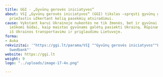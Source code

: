 ```yaml
---
title: GGI - „Gyvūnų gerovės iniciatyvos“
about: VšĮ „Gyvūnų gerovės iniciatyvos“ (GGI) tikslas –spręsti gyvūnų gerovės problemų
  priežastis užkertant kelią pasekmių atsiradimui.
cause: Vykstant karui Ukrainoje nukentės ne tik žmonės, bet ir gyvūnai. Intensyviai
  ieškomi būdai, kaip maistas gyvūnams galėtų pasiekti Ukrainą. Rūpinamasi gyvūnų
  iš Ukrainos transportavimu ir priglaudimu Lietuvoje.
forma:
- Auka
rekvizitai: '"https://ggi.lt/parama/VšĮ ""Gyvūnų gerovės iniciatyvos""LT897300010171249917
  Swedbank"'
website: https://ggi.lt
weight: 9
logo: "../uploads/image-17-4x.png"

---
```

